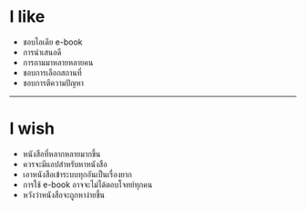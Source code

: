 # I like
- ชอบไอเดีย e-book
- การนำเสนอดี
- การถามมาหลายหลายคน
- ชอบการเลือกสถานที่
- ชอบการตีความปัญหา
------------
# I wish
- หนังสือที่หลากหลายมากขึ้น
- ควรจะมีแอปสำหรับหาหนังสือ
- เอาหนังสือเข้าระบบทุกอันเป็นเรื่องยาก
- การใช้ e-book อาจจะไม่ได้ตอบโจทย์ทุกคน
- หวังว่าหนังสือจะถูกหาง่ายขึ้น

